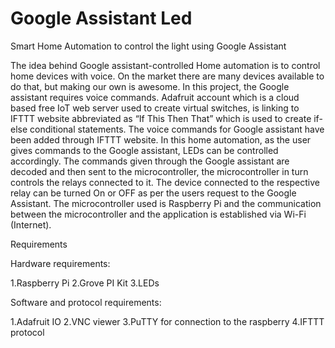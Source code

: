 # Google Assistant Led
Smart Home Automation to control the light using Google Assistant

The idea behind Google assistant-controlled Home automation is to control home devices with voice. On the market there are many devices available to do that, but making our own is awesome. In this project, the Google assistant requires voice commands. Adafruit account which is a cloud based free IoT web server used to create virtual switches, is linking to IFTTT website abbreviated as “If This Then That” which is used to create if-else conditional statements. The voice commands for Google assistant have been added through IFTTT website. In this home automation, as the user gives commands to the Google assistant, LEDs can be controlled accordingly. The commands given through the Google assistant are decoded and then sent to the microcontroller, the microcontroller in turn controls the relays connected to it. The device connected to the respective relay can be turned On or OFF as per the users request to the Google Assistant. The microcontroller used is Raspberry Pi and the communication between the microcontroller and the application is established via Wi-Fi (Internet).

Requirements

Hardware requirements:

1.Raspberry Pi
2.Grove PI Kit
3.LEDs


Software and protocol requirements:

1.Adafruit IO
2.VNC viewer
3.PuTTY for connection to the raspberry
4.IFTTT protocol

